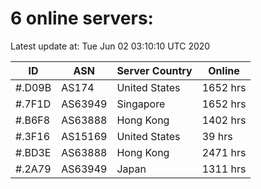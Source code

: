 # 6 online servers:

Latest update at: Tue Jun 02 03:10:10 UTC 2020

| ID | ASN | Server Country | Online |
| -- | --- | -------------- | ------ |
| #.D09B | AS174 | United States | 1652 hrs |
| #.7F1D | AS63949 | Singapore | 1652 hrs |
| #.B6F8 | AS63888 | Hong Kong | 1402 hrs |
| #.3F16 | AS15169 | United States | 39 hrs |
| #.BD3E | AS63888 | Hong Kong | 2471 hrs |
| #.2A79 | AS63949 | Japan | 1311 hrs |

